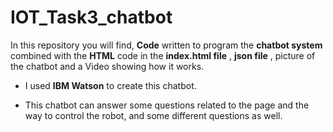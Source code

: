 # IOT_Task3_chatbot

In this repository you will find, **Code** written to program the **chatbot system** combined with the **HTML** code in the **index.html file**  , **json file** , picture of the chatbot and a Video showing how it works.

- I used **IBM Watson** to create this chatbot.

- This chatbot can answer some questions related to the page and the way to control the robot, and some different questions as well.
